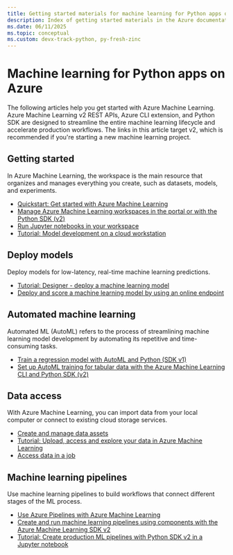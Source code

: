 ```yaml
---
title: Getting started materials for machine learning for Python apps on Azure
description: Index of getting started materials in the Azure documentation for machine learning for Python apps.
ms.date: 06/11/2025
ms.topic: conceptual
ms.custom: devx-track-python, py-fresh-zinc
---
```


# Machine learning for Python apps on Azure

The following articles help you get started with Azure Machine Learning. Azure Machine Learning v2 REST APIs, Azure CLI extension, and Python SDK are designed to streamline the entire machine learning lifecycle and accelerate production workflows. The links in this article target v2, which is recommended if you're starting a new machine learning project.

## Getting started

In Azure Machine Learning, the workspace is the main resource that organizes and manages everything you create, such as datasets, models, and experiments.

- [Quickstart: Get started with Azure Machine Learning](/azure/machine-learning/tutorial-azure-ml-in-a-day)
- [Manage Azure Machine Learning workspaces in the portal or with the Python SDK (v2)](/azure/machine-learning/how-to-manage-workspace)
- [Run Jupyter notebooks in your workspace](/azure/machine-learning/how-to-run-jupyter-notebooks)
- [Tutorial: Model development on a cloud workstation](/azure/machine-learning/tutorial-cloud-workstation)

## Deploy models

Deploy models for low-latency, real-time machine learning predictions.

- [Tutorial: Designer - deploy a machine learning model](/azure/machine-learning/tutorial-designer-automobile-price-deploy)
- [Deploy and score a machine learning model by using an online endpoint](/azure/machine-learning/how-to-deploy-online-endpoints)

## Automated machine learning

Automated ML (AutoML) refers to the process of streamlining machine learning model development by automating its repetitive and time-consuming tasks.

- [Train a regression model with AutoML and Python (SDK v1)](/azure/machine-learning/v1/how-to-auto-train-models-v1)
- [Set up AutoML training for tabular data with the Azure Machine Learning CLI and Python SDK (v2)](/azure/machine-learning/how-to-configure-auto-train)

## Data access

With Azure Machine Learning, you can import data from your local computer or connect to existing cloud storage services.

- [Create and manage data assets](/azure/machine-learning/how-to-create-data-assets)
- [Tutorial: Upload, access and explore your data in Azure Machine Learning](/azure/machine-learning/tutorial-explore-data)
- [Access data in a job](/azure/machine-learning/how-to-read-write-data-v2)

## Machine learning pipelines

Use machine learning pipelines to build workflows that connect different stages of the ML process.

- [Use Azure Pipelines with Azure Machine Learning](/azure/machine-learning/how-to-devops-machine-learning)
- [Create and run machine learning pipelines using components with the Azure Machine Learning SDK v2](/azure/machine-learning/how-to-create-component-pipeline-python)
- [Tutorial: Create production ML pipelines with Python SDK v2 in a Jupyter notebook](/azure/machine-learning/tutorial-pipeline-python-sdk)
